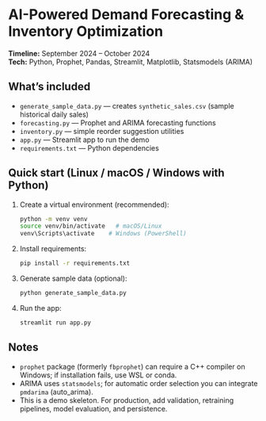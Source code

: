 
# AI-Powered Demand Forecasting & Inventory Optimization

**Timeline:** September 2024 – October 2024  
**Tech:** Python, Prophet, Pandas, Streamlit, Matplotlib, Statsmodels (ARIMA)

## What’s included
- `generate_sample_data.py` — creates `synthetic_sales.csv` (sample historical daily sales)
- `forecasting.py` — Prophet and ARIMA forecasting functions
- `inventory.py` — simple reorder suggestion utilities
- `app.py` — Streamlit app to run the demo
- `requirements.txt` — Python dependencies

## Quick start (Linux / macOS / Windows with Python)
1. Create a virtual environment (recommended):
   ```bash
   python -m venv venv
   source venv/bin/activate   # macOS/Linux
   venv\Scripts\activate    # Windows (PowerShell)
   ```
2. Install requirements:
   ```bash
   pip install -r requirements.txt
   ```
3. Generate sample data (optional):
   ```bash
   python generate_sample_data.py
   ```
4. Run the app:
   ```bash
   streamlit run app.py
   ```

## Notes
- `prophet` package (formerly `fbprophet`) can require a C++ compiler on Windows; if installation fails, use WSL or conda.
- ARIMA uses `statsmodels`; for automatic order selection you can integrate `pmdarima` (auto_arima).
- This is a demo skeleton. For production, add validation, retraining pipelines, model evaluation, and persistence.
